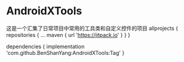 # AndroidXTools
这是一个汇集了日常项目中常用的工具类和自定义控件的项目
allprojects {
	repositories {
		...
		maven { url 'https://jitpack.io' }
	}
}

dependencies {
 	 implementation 'com.github.BenShanYang:AndroidXTools:Tag'
}
